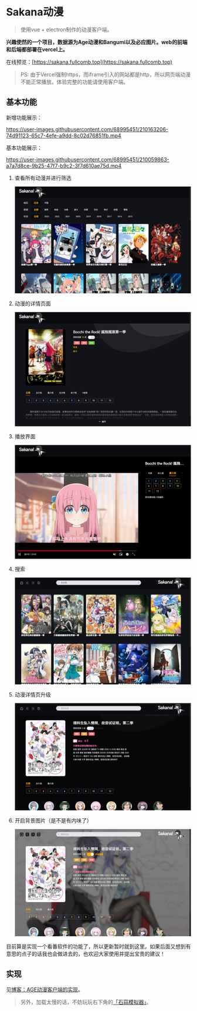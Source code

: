 # Sakana动漫

> 使用vue + electron制作的动漫客户端。

**兴趣使然的一个项目，数据源为Age动漫和Bangumi以及必应图片。web的前端和后端都部署在vercel上。**

在线预览：[https://sakana.fullcomb.top](https://sakana.fullcomb.top)
> PS: 由于Vercel强制https，而iframe引入的网站都是http，所以网页端动漫不能正常播放。体验完整的功能请使用客户端。

## 基本功能

新增功能展示：

https://user-images.githubusercontent.com/68995451/210163206-74d91123-65c7-4efe-a9dd-8c02d76851fb.mp4

基本功能展示：

https://user-images.githubusercontent.com/68995451/210059863-a7a7d8ce-9b25-47f7-b9c2-3f7d610ae75d.mp4

1. 查看所有动漫并进行筛选

   ![image-20221230004713524](./display/image-20221230004713524.png)

2. 动漫的详情页面

   ![image-20221230004839098](./display/image-20221230004839098.png)

3. 播放界面

   ![image-20221230004940023](./display/image-20221230004940023.png)

4. 搜索
   
   ![Snipaste_2022-12-30_18-23-27.jpg](./display/Snipaste_2022-12-30_18-23-27.jpg)

5. 动漫详情页升级

   ![image-20230101145843077](./display/image-20230101145843077.png)

6. 开启背景图片（是不是有内味了）

   ![image-20230101145911668](./display/image-20230101145911668.png)

目前算是实现一个看番软件的功能了，所以更新暂时就到这里。如果后面又想到有意思的点子的话我也会做进去的，也欢迎大家使用并提出宝贵的建议！

## 实现

见[博客：AGE动漫客户端的实现](https://blog.fullcomb.top/post/acg)。

> 另外，加载太慢的话，不妨玩玩右下角的[「石蒜模拟器」](https://github.com/itorr/sakana)。